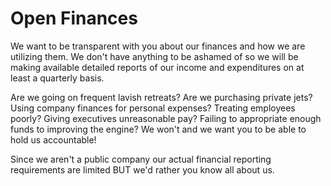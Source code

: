 # Open Finances

We want to be transparent with you about our finances and how we are utilizing them. We don't have anything to be ashamed of so we will be making available detailed reports of our income and expenditures on at least a quarterly basis.

Are we going on frequent lavish retreats? Are we purchasing private jets? Using company finances for personal expenses? Treating employees poorly? Giving executives unreasonable pay? Failing to appropriate enough funds to improving the engine? We won't and we want you to be able to hold us accountable!

Since we aren't a public company our actual financial reporting requirements are limited BUT we'd rather you know all about us.

